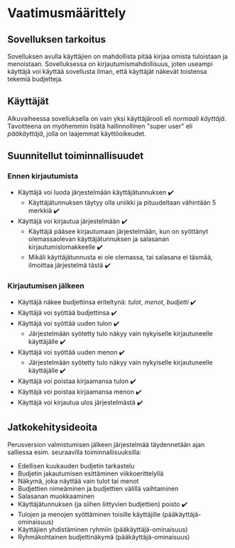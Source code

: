 # Vaatimusmäärittely

## Sovelluksen tarkoitus

Sovelluksen avulla käyttäjien on mahdollista pitää kirjaa omista tuloistaan ja menoistaan. Sovelluksessa on kirjautumismahdollisuus, joten useampi käyttäjä voi käyttää sovellusta ilman, että käyttäjät näkevät toistensa tekemiä budjetteja.

## Käyttäjät

Alkuvaiheessa sovelluksella on vain yksi käyttäjärooli eli _normaali käyttäjä_. Tavoitteena on myöhemmin lisätä hallinnollinen "super user" eli _pääkäyttäjä_, jolla on laajemmat käyttöoikeudet.

## Suunnitellut toiminnallisuudet

### Ennen kirjautumista

- Käyttäjä voi luoda järjestelmään käyttäjätunnuksen :heavy_check_mark:
  - Käyttäjätunnuksen täytyy olla uniikki ja pituudeltaan vähintään 5 merkkiä :heavy_check_mark:
- Käyttäjä voi kirjautua järjestelmään :heavy_check_mark:
  - Käyttäjä pääsee kirjautumaan järjestelmään, kun on syöttänyt olemassaolevan käyttäjätunnuksen ja salasanan kirjautumislomakkeelle :heavy_check_mark:
  - Mikäli käyttäjätunnusta ei ole olemassa, tai salasana ei täsmää, ilmoittaa järjestelmä tästä :heavy_check_mark:

### Kirjautumisen jälkeen

- Käyttäjä näkee budjettinsa eriteltynä: _tulot_, _menot_, _budjetti_ :heavy_check_mark:
- Käyttäjä voi syöttää budjettinsa :heavy_check_mark:
- Käyttäjä voi syöttää uuden tulon :heavy_check_mark:
  - Järjestelmään syötetty tulo näkyy vain nykyiselle kirjautuneelle käyttäjälle :heavy_check_mark:
- Käyttäjä voi syöttää uuden menon :heavy_check_mark:
  - Järjestelmään syötetty tulo näkyy vain nykyiselle kirjautuneelle käyttäjälle :heavy_check_mark:
- Käyttäjä voi poistaa kirjaamansa tulon :heavy_check_mark:
- Käyttäjä voi poistaa kirjaamansa menon :heavy_check_mark:
- Käyttäjä voi kirjautua ulos järjestelmästä :heavy_check_mark:

## Jatkokehitysideoita

Perusversion valmistumisen jälkeen järjestelmää täydennetään ajan salliessa esim. seuraavilla toiminnallisuuksilla:

- Edellisen kuukauden budjetin tarkastelu
- Budjetin jakautumisen esittäminen viikkoerittelyllä
- Näkymä, joka näyttää vain tulot tai menot
- Budjettien nimeäminen ja budjettien välillä vaihtaminen
- Salasanan muokkaaminen
- Käyttäjätunnuksen (ja siihen liittyvien budjettien) poisto :heavy_check_mark:
- Tulojen ja menojen syöttäminen toisille käyttäjille (pääkäyttäjä-ominaisuus)
- Käyttäjien yhdistäminen ryhmiin (pääkäyttäjä-ominaisuus)
- Ryhmäkohtainen budjettinäkymä (pääkäyttäjä-ominaisuus)
